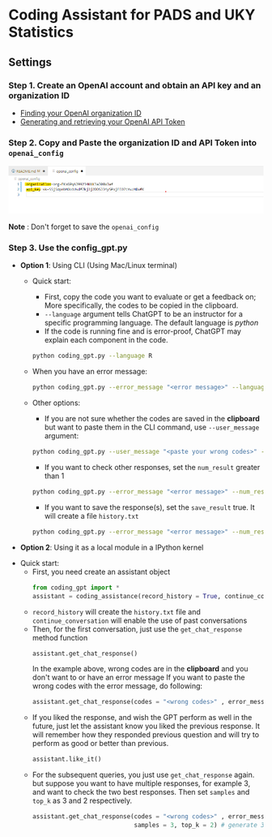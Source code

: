# Coding Assistant for PADS and UKY Statistics


## Settings

### Step 1. Create an OpenAI account and obtain an API key and an organization ID

* [Finding your OpenAI organization ID](https://platform.openai.com/account/org-settings)
* [Generating and retrieving your OpenAI API Token](https://platform.openai.com/account/api-keys)

### Step 2. Copy and Paste the organization ID and API Token into `openai_config`
![example](openai_config.png)

**Note** : Don't forget to save the `openai_config`

### Step 3. Use the config_gpt.py

* **Option 1**: Using CLI (Using Mac/Linux terminal)
    - Quick start:
        - First, copy the code you want to evaluate or get a feedback on; More specifically, the codes to be copied in the clipboard.
        - `--language` argument tells ChatGPT to be an instructor for a specific programming language. The default language is *python*
        - If the code is running fine and is error-proof, ChatGPT may explain each component in the code.
        ```bash
        python coding_gpt.py --language R
        ```
    - When you have an error message:
        ```bash
        python coding_gpt.py --error_message "<error message>" --language SAS
        ```

    - Other options:
        - If you are not sure whether the codes are saved in the **clipboard** but want to paste them in the CLI command, use `--user_message` argument:
        ```bash
        python coding_gpt.py --user_message "<paste your wrong codes>" --error_message "<error message>" --language SQL --num_result 2
        ```
        
        - If you want to check other responses, set the `num_result` greater than 1
        ```bash
        python coding_gpt.py --error_message "<error message>" --num_result 2
        ```

        - If you want to save the response(s), set the `save_result` true. It will create a file `history.txt`
        ```bash
        python coding_gpt.py --error_message "<error message>" --num_result 2 --save_result true
        ```

* **Option 2**: Using it as a local module in a IPython kernel
- Quick start:
    - First, you need create an assistant object
        ```python
        from coding_gpt import *
        assistant = coding_assistance(record_history = True, continue_conversation = True) 
        ```
    - `record_history` will create the `history.txt` file and `continue_conversation` will enable the use of past conversations
    - Then, for the first conversation, just use the `get_chat_response` method function
        ```python
        assistant.get_chat_response()
        ```
        In the example above, wrong codes are in the **clipboard** and you don't want to or have an error message
        If you want to paste the wrong codes with the error message, do following:
        ```python
        assistant.get_chat_response(codes = "<wrong codes>" , error_message = "<error message>")
        ```
    - If you liked the response, and wish the GPT perform as well in the future, just let the assistant know you liked the previous response. It will remember how they responded previous question and will try to perform as good or better than previous.
        ```python
        assistant.like_it()
        ```
    - For the subsequent queries, you just use `get_chat_response` again. but suppose you want to have multiple responses, for example 3, and want to check the two best responses. Then set `samples` and `top_k` as 3 and 2 respectively. 
        ```python
        assistant.get_chat_response(codes = "<wrong codes>" , error_message = "<error message>",
                                    samples = 3, top_k = 2) # generate 3 responses and show 2 best responses
        ```
    


